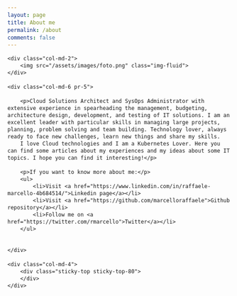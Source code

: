 ```yaml
---
layout: page
title: About me
permalink: /about
comments: false
---
```


<div class="row justify-content-between">

	<div class="col-md-2">
		<img src="/assets/images/foto.png" class="img-fluid">
	</div>

	<div class="col-md-6 pr-5">
		
		<p>Cloud Solutions Architect and SysOps Administrator with extensive experience in spearheading the management, budgeting, architecture design, development, and testing of IT solutions. I am an excellent leader with particular skills in managing large projects, planning, problem solving and team building. Technology lover, always ready to face new challenges, learn new things and share my skills.
		I love Cloud technologies and I am a Kubernetes Lover. Here you can find some articles about my experiences and my ideas about some IT topics. I hope you can find it interesting!</p>

		<p>If you want to know more about me:</p>
		<ul>
			<li>Visit <a href="https://www.linkedin.com/in/raffaele-marcello-4b684514/">Linkedin page</a></li>
			<li>Visit <a href="https://github.com/marcelloraffaele">Github repository</a></li>
			<li>Follow me on <a href="https://twitter.com/rmarcello">Twitter</a></li>
		</ul>
		

	</div>

	<div class="col-md-4">
		<div class="sticky-top sticky-top-80">
		</div>
	</div>
</div>
